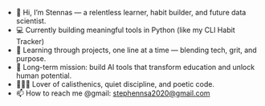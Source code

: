 - 👋 Hi, I’m Stennas — a relentless learner, habit builder, and future data scientist.
- 💻 Currently building meaningful tools in Python (like my CLI Habit Tracker)
- 🧠 Learning through projects, one line at a time — blending tech, grit, and purpose.
- 🎯 Long-term mission: build AI tools that transform education and unlock human potential.
- 🏋🏽‍♂️ Lover of calisthenics, quiet discipline, and poetic code.
- 📫 How to reach me @gmail: stephennsa2020@gmail.com

<!---
Stennas is a ✨ special ✨ repository because its `README.md` (this file) appears on your GitHub profile.
You can click the Preview link to take a look at your changes.
--->
